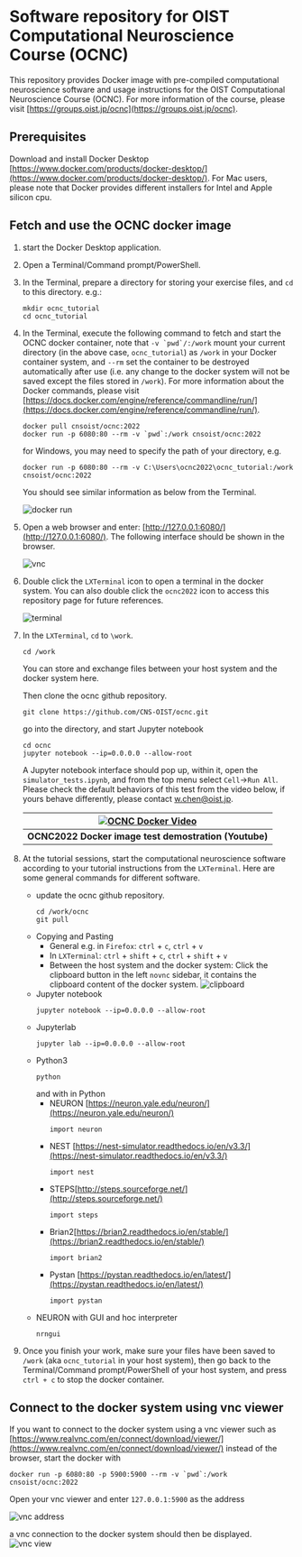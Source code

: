 # Software repository for OIST Computational Neuroscience Course (OCNC)

This repository provides Docker image with pre-compiled computational neuroscience software and usage instructions for the OIST Computational Neuroscience Course (OCNC). For more information of the course, please visit [https://groups.oist.jp/ocnc](https://groups.oist.jp/ocnc).

## Prerequisites
Download and install Docker Desktop [https://www.docker.com/products/docker-desktop/](https://www.docker.com/products/docker-desktop/). For Mac users, please note that Docker provides different installers for Intel and Apple silicon cpu.

## Fetch and use the OCNC docker image
1. start the Docker Desktop application.
2. Open a Terminal/Command prompt/PowerShell.
3. In the Terminal, prepare a directory for storing your exercise files, and `cd` to this directory. e.g.:
    ```
    mkdir ocnc_tutorial
    cd ocnc_tutorial
    ```
4. In the Terminal, execute the following command to fetch and start the OCNC docker container, note that ``-v `pwd`/:/work`` mount your current directory (in the above case, `ocnc_tutorial`) as `/work` in your Docker container system, and `--rm` set the container to be destroyed automatically after use (i.e. any change to the docker system will not be saved except the files stored in `/work`). For more information about the Docker commands, please visit [https://docs.docker.com/engine/reference/commandline/run/](https://docs.docker.com/engine/reference/commandline/run/).

    ```
    docker pull cnsoist/ocnc:2022
    docker run -p 6080:80 --rm -v `pwd`:/work cnsoist/ocnc:2022
    ```
    
    for Windows, you may need to specify the path of your directory, e.g.
    ```
    docker run -p 6080:80 --rm -v C:\Users\ocnc2022\ocnc_tutorial:/work cnsoist/ocnc:2022
    ```
    
    You should see similar information as below from the Terminal.

    ![docker run](images/1.png)

5. Open a web browser and enter: [http://127.0.0.1:6080/](http://127.0.0.1:6080/). The following interface should be shown in the browser.

    ![vnc](images/2.png)

6. Double click the `LXTerminal` icon to open a terminal in the docker system. You can also double click the `ocnc2022` icon to access this repository page for future references.

    ![terminal](images/3.png)

7. In the `LXTerminal`, `cd` to `\work`.
    ```
    cd /work
    ```
    You can store and exchange files between your host system and the docker system here.
    
    Then clone the ocnc github repository.
    ```
    git clone https://github.com/CNS-OIST/ocnc.git
    ```
    go into the directory, and start Jupyter notebook
    ```
    cd ocnc
    jupyter notebook --ip=0.0.0.0 --allow-root
    ```
    A Jupyter notebook interface should pop up, within it, open the `simulator_tests.ipynb`, and from the top menu select `Cell`->`Run All`.
    Please check the default behaviors of this test from the video below, if yours behave differently, please contact <w.chen@oist.jp>.

    | [![OCNC Docker Video](https://img.youtube.com/vi/vG2obB0_lDk/0.jpg)](https://www.youtube.com/watch?v=vG2obB0_lDk) |
    |:--:|
    | <b>OCNC2022 Docker image test demostration (Youtube)</b>|

8. At the tutorial sessions, start the computational neuroscience software according to your tutorial instructions from the `LXTerminal`. Here are some general commands for different software.
    * update the ocnc github repository.
        ```
        cd /work/ocnc
        git pull
        ```
    * Copying and Pasting
        * General e.g. in `Firefox`: `ctrl` + `c`, `ctrl` + `v` 
        * In `LXTerminal`: `ctrl` + `shift` + `c`, `ctrl` + `shift` + `v`
        * Between the host system and the docker system: Click the clipboard button in the left `novnc` sidebar, it contains the clipboard content of the docker system.
            ![clipboard](images/4.png)
    * Jupyter notebook
        ```
        jupyter notebook --ip=0.0.0.0 --allow-root
        ```
    * Jupyterlab
        ```
        jupyter lab --ip=0.0.0.0 --allow-root
        ```
    * Python3
        ```
        python
        ```
        and with in Python
        * NEURON [https://neuron.yale.edu/neuron/](https://neuron.yale.edu/neuron/)
            ```
            import neuron
            ```
        * NEST [https://nest-simulator.readthedocs.io/en/v3.3/](https://nest-simulator.readthedocs.io/en/v3.3/)
            ```
            import nest
            ```
        * STEPS[http://steps.sourceforge.net/](http://steps.sourceforge.net/)
            ```
            import steps
            ```
        * Brian2[https://brian2.readthedocs.io/en/stable/](https://brian2.readthedocs.io/en/stable/)
            ```
            import brian2
            ```
        * Pystan [https://pystan.readthedocs.io/en/latest/](https://pystan.readthedocs.io/en/latest/)
            ```
            import pystan
            ```
    * NEURON with GUI and hoc interpreter
        ```
        nrngui
        ```
9. Once you finish your work, make sure your files have been saved to `/work` (aka `ocnc_tutorial` in your host system), then go back to the Terminal/Command prompt/PowerShell of your host system, and press `ctrl + c` to stop the docker container.

## Connect to the docker system using vnc viewer

If you want to connect to the docker system using a vnc viewer such as [https://www.realvnc.com/en/connect/download/viewer/](https://www.realvnc.com/en/connect/download/viewer/) instead of the browser, start the docker with
```
docker run -p 6080:80 -p 5900:5900 --rm -v `pwd`:/work cnsoist/ocnc:2022
```
Open your vnc viewer and enter `127.0.0.1:5900` as the address

![vnc address](images/5.png)

a vnc connection to the docker system should then be displayed.
![vnc view](images/6.png)
